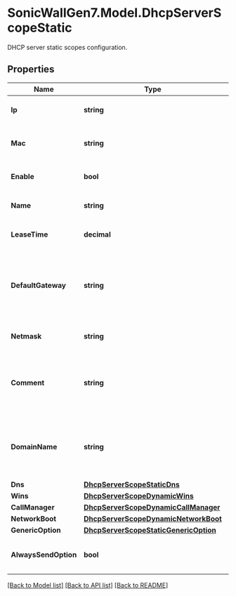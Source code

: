 # SonicWallGen7.Model.DhcpServerScopeStatic
DHCP server static scopes configuration.

## Properties

Name | Type | Description | Notes
------------ | ------------- | ------------- | -------------
**Ip** | **string** | Set DHCP static scope IP address. | 
**Mac** | **string** | Set DHCP static scope ethernet address. | 
**Enable** | **bool** | Enable DHCP server scope. | [optional] 
**Name** | **string** | Set DHCP static scope name. | [optional] 
**LeaseTime** | **decimal** | Set DHCP static scope lease time. | [optional] 
**DefaultGateway** | **string** | Set DHCP static scope default gateway. * Set to null to represent an unconfigured state. | [optional] 
**Netmask** | **string** | Set DHCP static scope subnet mask. | [optional] 
**Comment** | **string** | Set DHCP static scope comment. * Set to null to represent an unconfigured state. | [optional] 
**DomainName** | **string** | Set DHCP domain name. * Set to null to represent an unconfigured state. | [optional] 
**Dns** | [**DhcpServerScopeStaticDns**](DhcpServerScopeStaticDns.md) |  | [optional] 
**Wins** | [**DhcpServerScopeDynamicWins**](DhcpServerScopeDynamicWins.md) |  | [optional] 
**CallManager** | [**DhcpServerScopeDynamicCallManager**](DhcpServerScopeDynamicCallManager.md) |  | [optional] 
**NetworkBoot** | [**DhcpServerScopeDynamicNetworkBoot**](DhcpServerScopeDynamicNetworkBoot.md) |  | [optional] 
**GenericOption** | [**DhcpServerScopeStaticGenericOption**](DhcpServerScopeStaticGenericOption.md) |  | [optional] 
**AlwaysSendOption** | **bool** | Enable send generic options always. | [optional] 

[[Back to Model list]](../README.md#documentation-for-models) [[Back to API list]](../README.md#documentation-for-api-endpoints) [[Back to README]](../README.md)

